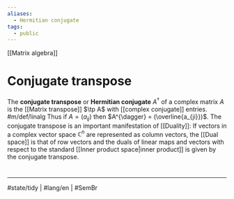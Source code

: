```yaml
---
aliases:
  - Hermitian conjugate
tags:
  - public
---
```

[[Matrix algebra]]
# Conjugate transpose

The **conjugate transpose** or **Hermitian conjugate** $A^{\dagger}$ of a complex matrix $A$
is the [[Matrix transpose]] $\tp A$ with [[complex conjugate]] entries. #m/def/linalg 
Thus if $A = (a_{ij})$ then $A^{\dagger} = (\overline{a_{ji}})$.
The conjugate transpose is an important manifestation of [[Duality]]:
If vectors in a complex vector space $\mathbb{C}^n$ are represented as column vectors,
the [[Dual space]] is that of row vectors
and the duals of linear maps and vectors with respect to the standard [[Inner product space|inner product]] is given by the conjugate transpose.

#
---
#state/tidy | #lang/en | #SemBr
